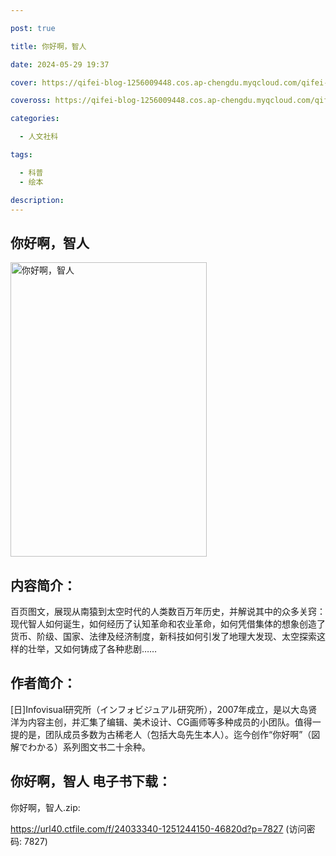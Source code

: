```yaml
---

post: true

title: 你好啊，智人

date: 2024-05-29 19:37

cover: https://qifei-blog-1256009448.cos.ap-chengdu.myqcloud.com/qifei-blog/6503b774661c6c8e544d6b6d.jpg

coveross: https://qifei-blog-1256009448.cos.ap-chengdu.myqcloud.com/qifei-blog/6503b774661c6c8e544d6b6d.jpg

categories:

  - 人文社科

tags:

  - 科普
  - 绘本

description:
---
```


## 你好啊，智人
<img alt="你好啊，智人 " class="aligncenter loaded" data-was-processed="true" decoding="async" fetchpriority="high" height="471" src="https://qifei-blog-1256009448.cos.ap-chengdu.myqcloud.com/qifei-blog/6503b774661c6c8e544d6b6d.jpg" style="cursor: zoom-in;" width="314"/>

## 内容简介：

百页图文，展现从南猿到太空时代的人类数百万年历史，并解说其中的众多关窍：现代智人如何诞生，如何经历了认知革命和农业革命，如何凭借集体的想象创造了货币、阶级、国家、法律及经济制度，新科技如何引发了地理大发现、太空探索这样的壮举，又如何铸成了各种悲剧……

## 作者简介：

[日]Infovisual研究所（インフォビジュアル研究所），2007年成立，是以大岛贤洋为内容主创，并汇集了编辑、美术设计、CG画师等多种成员的小团队。值得一提的是，团队成员多数为古稀老人（包括大岛先生本人）。迄今创作“你好啊”（図解でわかる）系列图文书二十余种。

## 你好啊，智人 电子书下载：

你好啊，智人.zip: 

https://url40.ctfile.com/f/24033340-1251244150-46820d?p=7827 (访问密码: 7827)
